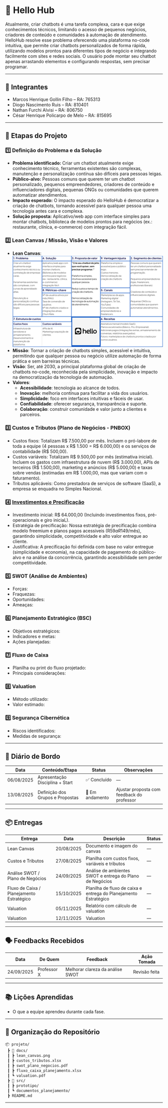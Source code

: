 # 📌 Hello Hub

Atualmente, criar chatbots é uma tarefa complexa, cara e que exige conhecimentos técnicos, limitando o acesso de pequenos negócios, criadores de conteúdo e comunidades à automação de atendimento. HelloHub resolve esse problema oferecendo uma plataforma no-code intuitiva, que permite criar chatbots personalizados de forma rápida, utilizando modelos prontos para diferentes tipos de negócio e integrando facilmente com sites e redes sociais. O usuário pode montar seu chatbot apenas arrastando elementos e configurando respostas, sem precisar programar.

---

## 👥 Integrantes

- Marcos Henrique Gollin Filho – RA: 765313  
- Diogo Nascimento Ruis – RA: 810401  
- Nathan Furchi Alvisi – RA: 806750
- César Henrique Policarpo de Melo – RA: 815695  

---

## 🧭 Etapas do Projeto

### 1️⃣ Definição do Problema e da Solução
- **Problema identificado:**  Criar um chatbot atualmente exige conhecimento técnico, ferramentas existentes são complexas, manutenção e personalização contínua são difíceis para pessoas leigas.
- **Público-alvo:**  Pessoas comuns que querem ter um chatbot personalizado, pequenos empreendedores, criadores de conteúdo e influenciadores digitais, pequenas ONGs ou comunidades que querem automatizar atendimentos.
- **Impacto esperado:**  O impacto esperado do HelloHub é democratizar a criação de chatbots, tornando acessível para qualquer pessoa uma tecnologia antes cara e complexa.
- **Solução proposta:**  Aplicativo/web app com interface simples para montar chatbots, biblioteca de modelos prontos para negócios (ex.: restaurante, clínica, e-commerce) com integração fácil.

### 2️⃣ Lean Canvas / Missão, Visão e Valores
- **Lean Canvas**: ![Lean Canvas](./HelloHubLean.png)
- **Missão**: Tornar a criação de chatbots simples, acessível e intuitiva, permitindo que qualquer pessoa ou negócio utilize automação de forma prática e sem barreiras técnicas.  
- **Visão**: Ser, até 2030, a principal plataforma global de criação de chatbots no-code, reconhecida pela simplicidade, inovação e impacto na democratização da tecnologia de automação.  
- **Valores**:
  - **Acessibilidade**: tecnologia ao alcance de todos.  
  - **Inovação**: melhoria contínua para facilitar a vida dos usuários.  
  - **Simplicidade**: foco em interfaces intuitivas e fáceis de usar.  
  - **Confiabilidade**: oferecer segurança, transparência e suporte.  
  - **Colaboração**: construir comunidade e valor junto a clientes e parceiros.  

### 3️⃣ Custos e Tributos (Plano de Negócios - PNBOX)
- Custos fixos:  Totalizam R$ 7.500,00 por mês. Incluem o pró-labore de toda a equipe (4 pessoas x R$ 1.500 = R$ 6.000,00) e os serviços de contabilidade (R$ 500,00).
- Custos variáveis:  Totalizam R$ 9.500,00 por mês (estimativa inicial). Incluem os gastos com infraestrutura de nuvem (R$ 3.000,00), APIs de terceiros (R$ 1.500,00), marketing e anúncios (R$ 5.000,00) e taxas sobre vendas (estimadas em R$ 1.000,00, mas que variam com o faturamento).
- Tributos aplicáveis:  Como prestadora de serviços de software (SaaS), a empresa se enquadra no Simples Nacional.

### 4️⃣ [Investimentos e Precificação](**https://github.com/ICEI-PUC-Minas-PPC-CC/icei-puc-minas-ppc-cc-tai3-022025-HelloHub/blob/main/docs/plano_de_negocio.md**)
- Investimento inicial: R$ 64.000,00 (Incluindo investimentos fixos, pré-operacionais e giro iniciaL).
- Estratégia de precificação: Nossa estratégia de precificação combina modelo freemium e planos pagos acessíveis (R$59 a R$149/mês), garantindo simplicidade, competitividade e alto valor entregue ao cliente.
- Justificativa:  A precificação foi definida com base no valor entregue (simplicidade e economia), na capacidade de pagamento do público-alvo e na análise da concorrência, garantindo acessibilidade sem perder competitividade.

### 5️⃣ SWOT (Análise de Ambientes)
- Forças:  
- Fraquezas:  
- Oportunidades:  
- Ameaças:  

### 6️⃣ Planejamento Estratégico (BSC)
- Objetivos estratégicos:  
- Indicadores e metas:  
- Ações planejadas:  

### 7️⃣ Fluxo de Caixa
- Planilha ou print do fluxo projetado:  
- Principais considerações:  

### 8️⃣ Valuation
- Método utilizado:  
- Valor estimado:  

### 9️⃣ Segurança Cibernética
- Riscos identificados:  
- Medidas de segurança:  

---

## 📅 Diário de Bordo

| Data       | Conteúdo/Etapa                     | Status     | Observações |
|------------|------------------------------------|------------|-------------|
| 06/08/2025 | Apresentação Disciplina + Start    | ✅ Concluído | — |
| 13/08/2025 | Definição dos Grupos e Propostas   | 🚧 Em andamento | Ajustar proposta com feedback do professor |

---

## 📦 Entregas

| Entrega                                | Data       | Descrição                                                         | Status |
|----------------------------------------|------------|-------------------------------------------------------------------|--------|
| Lean Canvas                            | 20/08/2025 | Documento e imagem do canvas                                      | —      |
| Custos e Tributos                      | 27/08/2025 | Planilha com custos fixos, variáveis e tributos                   | —      |
| Análise SWOT / Plano de Negócios       | 24/09/2025 | Análise de ambientes SWOT e entrega do Plano de Negócios          | —      |
| Fluxo de Caixa / Planejamento Estratégico | 15/10/2025 | Planilha de fluxo de caixa e entrega do Planejamento Estratégico  | —      |
| Valuation                              | 05/11/2025 | Relatório com cálculo de valuation                                | —      |
| Valuation      | 12/11/2025 | Valuation | —      |

---

## 🗣️ Feedbacks Recebidos

| Data       | De Quem     | Feedback                                                        | Ação Tomada |
|------------|-------------|----------------------------------------------------------------|-------------|
| 24/09/2025 | Professor X | Melhorar clareza da análise SWOT                                | Revisão feita |

---

## 📚 Lições Aprendidas
- O que a equipe aprendeu durante cada fase.  

---

## 📁 Organização do Repositório

```
📦 projeto/
 ┣ 📂 docs/
 ┃ ┣ lean_canvas.png
 ┃ ┣ custos_tributos.xlsx
 ┃ ┣ swot_plano_negocios.pdf
 ┃ ┣ fluxo_caixa_planejamento.xlsx
 ┃ ┗ valuation.pdf
 ┣ 📂 src/
 ┃ ┣ prototipo/
 ┃ ┗ documentos_planejamento/
 ┣ README.md
```

---
